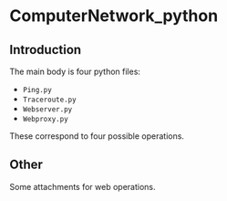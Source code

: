 # ComputerNetwork_python
## Introduction

The main body is four python files: 
- `Ping.py`
- `Traceroute.py`
- `Webserver.py`
- `Webproxy.py`

These correspond to four possible operations.

## Other

Some attachments for web operations.
